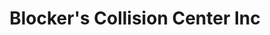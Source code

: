 ---
title: "Blocker's Collision Center Inc"
url: /lehighton/blockers-collision-center-inc/
shop: car repair
---